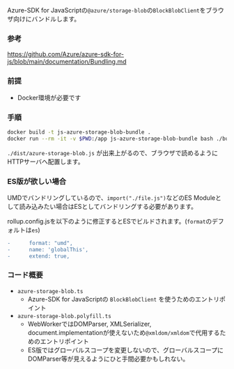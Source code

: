 
Azure-SDK for JavaScriptの`@azure/storage-blob`の`BlockBlobClient`をブラウザ向けにバンドルします。

### 参考

https://github.com/Azure/azure-sdk-for-js/blob/main/documentation/Bundling.md

### 前提

- Docker環境が必要です

### 手順


```sh
docker build -t js-azure-storage-blob-bundle .
docker run --rm -it -v $PWD:/app js-azure-storage-blob-bundle bash ./build-rollup-ts.sh
```

`./dist/azure-storage-blob.js` が出来上がるので、ブラウザで読めるようにHTTPサーバへ配置します。



### ES版が欲しい場合

UMDでバンドリングしているので、`import("./file.js")`などのES Moduleとして読み込みたい場合はESとしてバンドリングする必要があります。

rollup.config.jsを以下のように修正するとESでビルドされます。(`format`のデフォルトは`es`)

```diff
-      format: "umd",
-      name: 'globalThis',
-      extend: true,
```

### コード概要

- `azure-storage-blob.ts`
  - Azure-SDK for JavaScriptの `BlockBlobClient` を使うためのエントリポイント
- `azure-storage-blob.polyfill.ts`
  - WebWorkerではDOMParser, XMLSerializer, document.implementationが使えないため`@xmldom/xmldom`で代用するためのエントリポイント
  - ES版ではグローバルスコープを変更しないので、グローバルスコープにDOMParser等が見えるようにひと手間必要かもしれない。